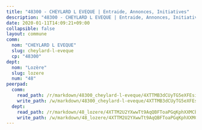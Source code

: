 ```yaml
---
title: "48300 - CHEYLARD L EVEQUE | Entraide, Annonces, Initiatives"
description: "48300 - CHEYLARD L EVEQUE | Entraide, Annonces, Initiatives"
date: 2020-01-11T14:09:21+09:00
collapsible: false
layout: commune
comm:
  nom: "CHEYLARD L EVEQUE"
  slug: cheylard-l-eveque
  cp: "48300"
dept:
  nom: "Lozère"
  slug: lozere
  num: "48"
peerpad:
  comm:
    read_path: /r/markdown/48300_cheylard-l-eveque/4XTTMB3dCUyTG5eXFEsiDiDkbo8VoC69ZqATCTLXuWZMHiVia
    write_path: /w/markdown/48300_cheylard-l-eveque/4XTTMB3dCUyTG5eXFEsiDiDkbo8VoC69ZqATCTLXuWZMHiVia-K3TgUL89w9eZJLVQPyKQMvor9tNSSiN5YS5rMzTyQ6AkYc3xG4QusB7SgbqPMLmJ6QG1dcHP7mMRLXqvTeK365T6cndo6PQ44wXVBtbnVqenSvnfBTWBAqLjwNCHUbqXSwZGd9qt
  dept:
    read_path: /r/markdown/48_lozere/4XTTM2U2YXwwTt9AqQBFToaPGqKphXXMCbRQJd3ieCWApZKhp
    write_path: /w/markdown/48_lozere/4XTTM2U2YXwwTt9AqQBFToaPGqKphXXMCbRQJd3ieCWApZKhp-K3TgU8LFw2VbEvF8YT63nrQb5nBCHp3LkChLkTGaYr9v91U6euBJvc2gC6ZE26iQLtBcf6bgLU5YQs5jKcnyLY5qYAH3MFy4H4ZDybCAkb97J6HGTY7nKmFopGDHEk7j5murpeJa
---
```


